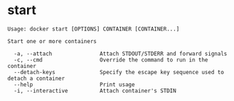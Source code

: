 <!--[metadata]>
+++
title = "start"
description = "The start command description and usage"
keywords = ["Start, container, stopped"]
[menu.main]
parent = "smn_cli"
+++
<![end-metadata]-->

# start

    Usage: docker start [OPTIONS] CONTAINER [CONTAINER...]

    Start one or more containers

      -a, --attach               Attach STDOUT/STDERR and forward signals
      -c, --cmd                  Override the command to run in the container
      --detach-keys              Specify the escape key sequence used to detach a container
      --help                     Print usage
      -i, --interactive          Attach container's STDIN
